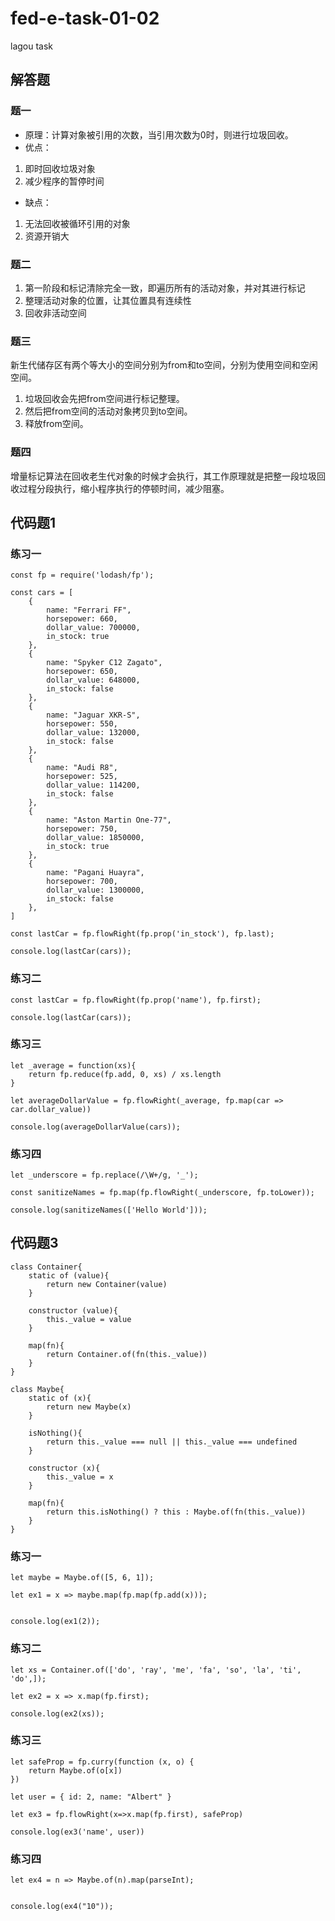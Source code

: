 # fed-e-task-01-02
lagou task

## 解答题

### 题一
- 原理：计算对象被引用的次数，当引用次数为0时，则进行垃圾回收。
- 优点：
1. 即时回收垃圾对象
2. 减少程序的暂停时间
- 缺点：
1. 无法回收被循环引用的对象
2. 资源开销大

### 题二
1. 第一阶段和标记清除完全一致，即遍历所有的活动对象，并对其进行标记
2. 整理活动对象的位置，让其位置具有连续性
3. 回收非活动空间

### 题三
新生代储存区有两个等大小的空间分别为from和to空间，分别为使用空间和空闲空间。
1. 垃圾回收会先把from空间进行标记整理。
2. 然后把from空间的活动对象拷贝到to空间。
3. 释放from空间。

### 题四
增量标记算法在回收老生代对象的时候才会执行，其工作原理就是把整一段垃圾回收过程分段执行，缩小程序执行的停顿时间，减少阻塞。


## 代码题1
### 练习一
```
const fp = require('lodash/fp');

const cars = [
    {
        name: "Ferrari FF",
        horsepower: 660,
        dollar_value: 700000,
        in_stock: true
    },
    {
        name: "Spyker C12 Zagato",
        horsepower: 650,
        dollar_value: 648000,
        in_stock: false
    },
    {
        name: "Jaguar XKR-S",
        horsepower: 550,
        dollar_value: 132000,
        in_stock: false
    },
    {
        name: "Audi R8",
        horsepower: 525,
        dollar_value: 114200,
        in_stock: false
    },
    {
        name: "Aston Martin One-77",
        horsepower: 750,
        dollar_value: 1850000,
        in_stock: true
    },
    {
        name: "Pagani Huayra",
        horsepower: 700,
        dollar_value: 1300000,
        in_stock: false
    },
] 

const lastCar = fp.flowRight(fp.prop('in_stock'), fp.last);

console.log(lastCar(cars));
```

### 练习二
```
const lastCar = fp.flowRight(fp.prop('name'), fp.first);

console.log(lastCar(cars));
```

### 练习三
```
let _average = function(xs){
    return fp.reduce(fp.add, 0, xs) / xs.length
}

let averageDollarValue = fp.flowRight(_average, fp.map(car => car.dollar_value))

console.log(averageDollarValue(cars));
```

### 练习四
```
let _underscore = fp.replace(/\W+/g, '_');

const sanitizeNames = fp.map(fp.flowRight(_underscore, fp.toLower));

console.log(sanitizeNames(['Hello World']));
```

## 代码题3
```
class Container{
    static of (value){
        return new Container(value)
    }

    constructor (value){
        this._value = value
    }

    map(fn){
        return Container.of(fn(this._value))
    }
}

class Maybe{
    static of (x){
        return new Maybe(x)
    }

    isNothing(){
        return this._value === null || this._value === undefined
    }

    constructor (x){
        this._value = x
    }

    map(fn){
        return this.isNothing() ? this : Maybe.of(fn(this._value))
    }
}
```
### 练习一
```
let maybe = Maybe.of([5, 6, 1]);

let ex1 = x => maybe.map(fp.map(fp.add(x)));


console.log(ex1(2));
```
### 练习二
```
let xs = Container.of(['do', 'ray', 'me', 'fa', 'so', 'la', 'ti', 'do',]);

let ex2 = x => x.map(fp.first);

console.log(ex2(xs));
```
### 练习三
```
let safeProp = fp.curry(function (x, o) {
    return Maybe.of(o[x])
})

let user = { id: 2, name: "Albert" }

let ex3 = fp.flowRight(x=>x.map(fp.first), safeProp)

console.log(ex3('name', user))
```
### 练习四
```
let ex4 = n => Maybe.of(n).map(parseInt);


console.log(ex4("10"));
```